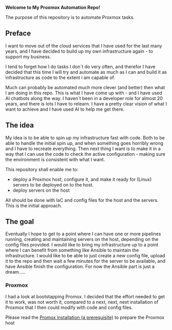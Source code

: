 **Welcome to My Proxmox Automation Repo!**

The purpose of this repository is to automate Proxmox tasks.
## Preface
I want to move out of the cloud services that I have used for the last many years, and I have decided to build up my own infrastructure again - to support my business. 

I tend to forget how I do tasks I don´t do very often, and therefor I have decided that this time I will try and automate as much as I can and build it as infrastructure as code to the extent i am capable of. 

Much can probably be automated much more clever (and better) then what I am doing in this repo. This is what I have come up with - and I have used AI chatbots along the way.
I haven´t been in a developer role for almost 20 years, and there is lots I have to relearn. I have a pretty clear vision of what I want to achieve and I have used AI to help me get there.

## The idea
My idea is to be able to spin up my infrastructure fast with code. Both to be able to handle the initial spin up, and when something goes horribly wrong and I have to recreate everything. Then next thing I want is to make it in a way that I can use the code to check the active configuration - making sure the environment is consistent with what I want. 

This repository shall enable me to:
- deploy a Proxmox host, configure it, and make it ready for (Linux) servers to be deployed on to the host.
- deploy servers on the host

All should be done with IaC and config files for the host and the servers. This is the initial approach.

## The goal
Eventually I hope to get to a point where I can have one or more pipelines running, creating and maintaining servers on the host, depending on the config files provided. I would like to bring my infrastructure up to a point where I can benefit from something like Ansible to maintain the infrastructure. I would like to be able to just create a new config file, upload it to the repo and then wait a few minutes for the server to be available, and have Ansible finish the configuration. For now the Ansible part is just a dream.....

### Proxmox
I had a look at bootstapping Promox. I decided that the effort needed to get it to work, was not worth it, compared to a next, next, next installation of Proxmox that I then could modify with code and config files.

Please read the [Promox installation (a prerequisite)]([https://github.com/PCH-ApS/proxmox/blob/main/Promox%20installation%20(a%20prerequisite).md](https://github.com/PCH-ApS/proxmox/blob/main/md/Promox%20installation%20(a%20prerequisite).md)) to prepare the Proxmox host
